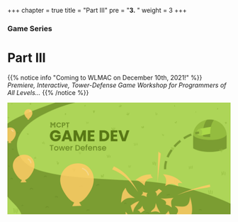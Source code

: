 +++
chapter = true
title = "Part III"
pre = "<b>3.</b> "
weight = 3
+++

### Game Series
# Part III

{{% notice info "Coming to WLMAC on December 10th, 2021!" %}}
*Premiere, Interactive, Tower-Defense Game Workshop for Programmers of All Levels...*
{{% /notice %}}

![Banner](/img/Game_Dev_Banner.png)